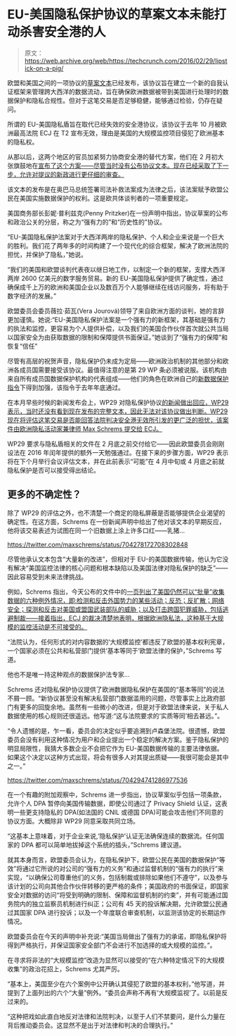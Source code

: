 # EU-美国隐私保护协议的草案文本未能打动杀害安全港的人 

> 原文：<https://web.archive.org/web/https://techcrunch.com/2016/02/29/lipstick-on-a-pig/>

欧盟和美国之间的一项协议的[草案文本](https://web.archive.org/web/20221128155424/https://www.commerce.gov/page/eu-us-privacy-shield)已经发布，该协议旨在建立一个新的自我认证框架来管理跨大西洋的数据流动，旨在确保欧洲数据被带到美国进行处理时的数据保护和隐私合规性。但对于这笔交易是否足够稳健，能够通过检验，仍存在疑问。

所谓的 EU-美国隐私盾旨在取代已经失效的安全港协议，该协议于去年 10 月被欧洲最高法院 ECJ 在 T2 宣布无效，理由是美国的大规模监控项目侵犯了欧洲基本的隐私权。

从那以后，这两个地区的官员加紧努力协商安全港的替代方案，他们在 2 月初大张旗鼓地在[宣布了这个方案——尽管当时没有公布协议文本。现在已经采取了下一步，允许对提议的新政进行更仔细的审查。](https://web.archive.org/web/20221128155424/https://beta.techcrunch.com/2016/02/02/europe-and-us-seal-privacy-shield-data-transfer-deal-to-replace-safe-harbor/)

该文本的发布是在奥巴马总统签署司法补救法案成为法律之后，该法案赋予欧盟公民在美国实施数据保护的权利。这是欧共体谈判者的一项重要规定。

美国商务部长彭妮·普利兹克(Penny Pritzker)在一份声明中指出，协议草案的公布和政治公关的分层，称之为“强有力的”和“历史性的”协议。

“EU-美国隐私保护法案对于大西洋两岸的隐私保护、个人和企业来说是一个巨大的胜利。我们花了两年多的时间构建了一个现代化的综合框架，解决了欧洲法院的担忧，并保护了隐私，”她说。

 “我们的美国和欧盟谈判代表夜以继日地工作，以制定一个新的框架，支撑大西洋两岸 2600 亿美元的数字服务贸易。新的 EU-美国隐私保护提供了确定性，通过确保成千上万的欧洲和美国企业以及数百万个人能够继续在线访问服务，将有助于数字经济的发展。”

欧盟委员会委员薇拉·茹瓦(Vera Jourová)领导了来自欧洲方面的谈判，她的言辞更加谨慎。她说:“EU-美国隐私保护法案是一个强有力的新框架，其基础是强有力的执法和监控，更容易为个人提供补偿，以及我们的美国合作伙伴首次就公共当局以国家安全为由获取数据的限制和保障提供书面保证。”她谈到了“强有力的保障”和恢复“信任”

尽管有高层的祝贺声音，隐私保护仍未成为定局——欧洲政治机制的其他部分和欧洲各成员国需要接受该协议。最值得注意的是第 29 WP 条必须被说服。该机构由来自所有成员国数据保护机构的代表组成——他们的角色在欧洲自己的[新数据保护指令](https://web.archive.org/web/20221128155424/https://beta.techcrunch.com/2015/12/16/gdpr-agreed/)下得到加强，该指令于去年年底通过。

在本月早些时候的新闻发布会上，WP29 对隐私保护协议[的新闻做出回应，WP29 表示，当时还没有看到现在发布的完整文本，因此无法对该协议做出判断。WP29 现在将评估这笔交易是否能回答法院判决安全港无效所引发的更广泛的担忧，该案件由欧洲隐私活动家兼律师 Max Schrems 提交给 ECJ。](https://web.archive.org/web/20221128155424/https://beta.techcrunch.com/2016/02/03/eu-us-data-transfers-wont-be-blocked-while-privacy-shield-details-are-hammered-out-says-wp29/)

WP29 要求与隐私盾相关的文件在 2 月底之前交付给它——因此欧盟委员会刚刚设法在 2016 年闰年提供的额外一天勉强通过。在接下来的步骤方面，WP29 表示将在下个月举行会议评估文本，并在此前表示“可能”在 4 月中旬或 4 月底之前就隐私保护是否可以接受得出结论。

## 更多的不确定性？

除了 WP29 的评估之外，也不清楚一个商定的隐私屏蔽是否能够提供企业渴望的确定性。在这方面，Schrems 在一份新闻声明中给出了他对该文本的早期反应，他将该交易表述为试图在同一个旧数据上涂上许多口红——乳猪…

https://twitter.com/maxschrems/status/704278172708302848

尽管他承认文本包含“大量新的改进”，但相对于 EU-的美国数据传输，他认为它没有解决“美国监控法律的核心问题和根本缺陷以及美国法律对隐私保护的缺乏”——因此容易受到未来法律挑战。

例如，Schrems 指出，今天公布的文件中的[一页列出了美国仍然可以“批量”收集数据的六种例外情况，即:检测和反击外国势力的某些活动；反恐；反扩散；网络安全；探测和反击对美国或盟国武装部队的威胁；以及打击跨国犯罪威胁，包括逃避制裁——接着指出，ECJ 的裁决清楚地表明，根据欧洲隐私法，这种基于大规模的监控活动是不可接受的。](https://web.archive.org/web/20221128155424/http://ec.europa.eu/justice/data-protection/files/privacy-shield-adequacy-decision-annex-6_en.pdf)

“法院认为，任何形式的对内容数据的‘大规模监控’都违反了欧盟的基本权利宪章，一个国家必须在公共和私营部门提供‘基本等同于’欧盟法律的保护，”Schrems 写道。

他也不是唯一持这种观点的数据保护法专家…

Schrems 还对隐私保护协议提供了欧洲数据隐私保护在美国的“基本等同”的说法不屑一顾。“新协议甚至没有解决私营部门数据滥用的问题，尽管事实上比政府部门有更多的回旋余地。虽然有一些微小的改进，但是对于欧盟法律来说，关于私人数据使用的核心规则还很遥远。他写道:“这与法院要求的‘实质等同’相去甚远。”。

“令人遗憾的是，乍一看，委员会的决定似乎要追溯到卢森堡法院。很遗憾，欧盟委员会没有利用这种情况为用户和企业提出一个稳定的解决方案。鉴于隐私保护的明显局限性，我猜大多数企业不会把它作为 EU-美国数据传输的主要法律依据。如果这个决定以这种方式出现，将会有很多人对其提出质疑——我很可能会是其中之一。”

https://twitter.com/maxschrems/status/704294741286977536

在一个有趣的附加观察中，Schrems 进一步指出，协议草案似乎包括一项条款，允许个人 DPA 暂停向美国传输数据，即使公司通过了 Privacy Shield 认证，这表明一些更支持隐私的 DPA(如法国的 CNIL 或德国 DPA)可能会攻击他们不同意的协议方面。大概除非 WP29 同意采取共同立场。

“这基本上意味着，对于企业来说,‘隐私保护’认证无法确保连续的数据流。任何国家的 DPA 都可以简单地拔掉这个系统的插头，”Schrems 建议道。

就其本身而言，欧盟委员会认为，在隐私保护下，欧盟公民在美国的数据保护“等效”将通过它所说的对公司的“强有力的义务”和通过监督机制的“强有力的执行”来实现，“以确保公司尊重他们的义务，包括制裁或排除如果他们不遵守”，以及参与该计划的公司向其他合作伙伴转移的更严格的条件；美国政府的书面保证，即国家安全对数据的访问“将受到明确的限制、保障和监督机制的约束”，并有可能通过国务院内的独立监察员机制进行纠正；公司有 45 天的投诉解决期，允许欧盟公民通过其国家 DPA 进行投诉；以及一个年度联合审查机制，以监测该协定的长期运作情况。

欧盟委员会在今天的声明中补充说:“美国当局做出了强有力的承诺，即隐私保护将得到严格执行，并保证国家安全部门不会进行不加选择的或大规模的监控。”。

在寻求将非法的“大规模监控”改造为显然可以接受的“在六种特定情况下的大规模收集”的政治花招上，Schrems 尤其严厉。

“基本上，美国至少在六个案例中公开确认其侵犯了欧盟的基本权利，”他写道，并提到了上面列出的六个“大量”例外。“委员会声称不再有‘大规模监视’了。以前是反过来的。

“这种把戏如此直白地反对法律和法院判决，以至于人们不禁要问，是什么力量在背后推动委员会。这显然不是出于对法律和判决的合理执行。”